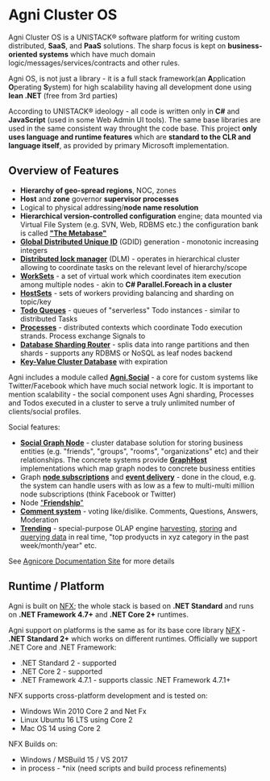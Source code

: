 # Agni Cluster OS

Agni Cluster OS is a UNISTACK&reg; software platform for writing custom distributed, **SaaS**, and **PaaS** solutions. The sharp focus is kept on **business-oriented systems** which have much domain logic/messages/services/contracts and other rules.

Agni OS, is not just a library - it is a full stack framework(an **A**pplication **O**perating **S**ystem) for high scalability having all development done using **lean .NET** (free from 3rd parties)

According to UNISTACK&reg; ideology - all code is written only in **C#** and **JavaScript** (used in some Web Admin UI tools). The same base libraries are used in the same consistent way throught the code base. This project **only uses language and runtime features** which are **standard to the CLR and language itself**, as provided by primary Microsoft implementation.

## Overview of Features

* **Hierarchy of geo-spread regions**, NOC, zones
* **Host** and **zone** governor **supervisor processes**
* Logical to physical addressing/**node name resolution**
* **Hierarchical version-controlled configuration** engine; data mounted via Virtual File System (e.g. SVN, Web, RDBMS etc.) the configuration bank is called [**"The Metabase"**](mbase/)
* [**Global Distributed Unique ID**](src/Agni/Identification) (GDID) generation - monotonic increasing integers
* [**Distributed lock manager**](src/Agni/Locking) (DLM) - operates in hierarchical cluster allowing to coordinate tasks on the relevant level of hierarchy/scope
* [**WorkSets**](src/Agni/Coordination/WorkSet.cs) - a set of virtual work which coordinates item execution among multiple nodes - akin to **C# Parallel.Foreach in a cluster**
* [**HostSets**](src/Agni/Coordination/HostSet.cs) - sets of workers providing balancing and sharding on topic/key
* [**Todo Queues**](src/Agni/Workers/Todo.cs) - queues of "serverless" Todo instances - similar to distributed Tasks
* [**Processes**](src/Agni/Workers/Process.cs) - distributed contexts which coordinate Todo execution strands. Process exchange Signals to 
* [**Database Sharding Router**](src/Agni/MDB) - splis data into range partitions and then shards - supports any RDBMS or NoSQL as leaf nodes backend
* [**Key-Value Cluster Database**](src/Agni/KDB) with expiration

Agni includes a module called [**Agni.Social**](src/Agni.Social) - a core for custom systems like Twitter/Facebook which have much social network logic. It is important to mention  scalability - the social component uses Agni sharding, Processes and Todos executed in a cluster to serve a truly unlimited number of clients/social profiles.

Social features:

* [**Social Graph Node**](src/Agni.Social/Graph) - cluster database solution for storing business entities (e.g. "friends", "groups", "rooms", "organizations" etc) and their relationships. The concrete systems provide [**GraphHost**](src/Agni.Social/Graph/Server/GraphHost.cs) implementations which map graph nodes to concrete business entities
* Graph [**node subscriptions**](src/Agni.Social/Graph/IGraphEventSystem.cs) and [**event delivery**](src/Agni.Social/Graph/Server/GraphHost.cs#L33) - done in the cloud, e.g. the system can handle users with as low as a few to multi-multi million node subscriptions (think Facebook or Twitter)
* Node ["**Friendship**"](src/Agni.Social/Graph/IGraphFriendSystem.cs)
* [**Comment system**](src/Agni.Social/Graph/IGraphCommentSystem.cs) - voting like/dislike. Comments, Questions, Answers, Moderation
* [**Trending**](src/Agni.Social/Trending) - special-purpose OLAP engine [harvesting](src/Agni.Social/Trending/SocialTrendingGauge.cs), [storing](src/Agni.Social/Trending/ITrendingSystem.cs#L27) and [querying data](src/Agni.Social/Trending/ITrendingSystem.cs#L39) in real time, "top prodyucts in xyz category in the past week/month/year" etc.



See [Agnicore Documentation Site](http://agnicore.com/products/agnios/book/introduction.htm) for more details

## Runtime / Platform

Agni is built on [NFX](https://github.com/agnicore/nfx); the whole stack is based on **.NET Standard** and runs on **.NET Framework 4.7+** and **.NET Core 2+** runtimes.

Agni support on platforms is the same as for its base core library [NFX](https://github.com/agnicore/nfx) - **.NET Standard 2+** which works on different runtimes. Officially we support .NET Core and .NET Framework:

* .NET Standard 2 - supported
* .NET Core 2 - supported
* .NET Framework 4.7.1 - supports classic .NET Framework 4.7.1+

NFX supports cross-platform development and is tested on:

* Windows Win 2010 Core 2 and Net Fx
* Linux Ubuntu 16 LTS using Core 2
* Mac OS 14 using Core 2

NFX Builds on:

* Windows / MSBuild 15 / VS 2017
* in process - *nix (need scripts and build process refinements)








